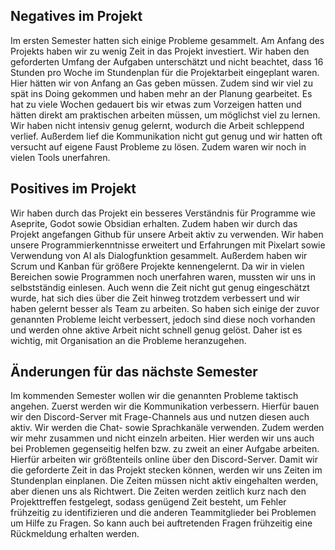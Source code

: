 ## Negatives im Projekt
Im ersten Semester hatten sich einige Probleme gesammelt. Am Anfang des Projekts haben wir zu wenig Zeit in das Projekt investiert. Wir haben den geforderten Umfang der Aufgaben unterschätzt und nicht beachtet, dass 16 Stunden pro Woche im Stundenplan für die Projektarbeit eingeplant waren. Hier hätten wir von Anfang an Gas geben müssen. Zudem sind wir viel zu spät ins Doing gekommen und haben mehr an der Planung gearbeitet. Es hat zu viele Wochen gedauert bis wir etwas zum Vorzeigen hatten und hätten direkt am praktischen arbeiten müssen, um möglichst viel zu lernen. Wir haben nicht intensiv genug gelernt, wodurch die Arbeit schleppend verlief. Außerdem lief die Kommunikation nicht gut genug und wir hatten oft versucht auf eigene Faust Probleme zu lösen. Zudem waren wir noch in vielen Tools unerfahren.

## Positives im Projekt
Wir haben durch das Projekt ein besseres Verständnis für Programme wie Aseprite, Godot sowie Obsidian erhalten. Zudem haben wir durch das Projekt angefangen Github für unsere Arbeit aktiv zu verwenden. Wir haben unsere Programmierkenntnisse erweitert und Erfahrungen mit Pixelart sowie Verwendung von AI als Dialogfunktion gesammelt. Außerdem haben wir Scrum und Kanban für größere Projekte kennengelernt. Da wir in vielen Bereichen sowie Programmen noch unerfahren waren, mussten wir uns in selbstständig einlesen. Auch wenn die Zeit nicht gut genug eingeschätzt wurde, hat sich dies über die Zeit hinweg trotzdem verbessert und wir haben gelernt besser als Team zu arbeiten. So haben sich einige der zuvor genannten Probleme leicht verbessert, jedoch sind diese noch vorhanden und werden ohne aktive Arbeit nicht schnell genug gelöst. Daher ist es wichtig, mit Organisation  an die Probleme heranzugehen. 

## Änderungen für das nächste Semester
Im kommenden Semester wollen wir die genannten Probleme taktisch angehen. Zuerst werden wir die Kommunikation verbessern. Hierfür bauen wir den Discord-Server mit Frage-Channels aus und nutzen diesen auch aktiv. Wir werden die Chat- sowie Sprachkanäle verwenden. Zudem werden wir mehr zusammen und nicht einzeln arbeiten. Hier werden wir uns auch bei Problemen gegenseitig helfen bzw. zu zweit an einer Aufgabe arbeiten. Hierfür arbeiten wir größtenteils online über den Discord-Server. Damit wir die geforderte Zeit in das Projekt stecken können, werden wir uns Zeiten im Stundenplan einplanen. Die Zeiten müssen nicht aktiv eingehalten werden, aber dienen uns als Richtwert. Die Zeiten werden zeitlich kurz nach den Projekttreffen festgelegt, sodass genügend Zeit besteht, um Fehler frühzeitig zu identifizieren und die anderen Teammitglieder bei Problemen um Hilfe zu Fragen. So kann auch bei auftretenden Fragen frühzeitig  eine Rückmeldung erhalten werden.


